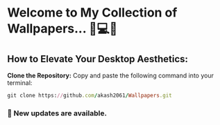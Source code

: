 # Welcome to My Collection of Wallpapers... 💫💻🌌

## How to Elevate Your Desktop Aesthetics:

 **Clone the Repository:**
   Copy and paste the following command into your terminal:
   ```ruby
   git clone https://github.com/akash2061/Wallpapers.git
   ```
### 🚀 New updates are available.